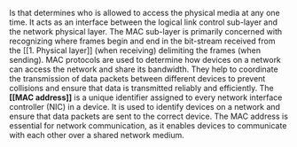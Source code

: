 Is that determines who is allowed to access the physical media at any one time. It acts as an interface between the logical link control sub-layer and the network physical layer. The MAC sub-layer is primarily concerned with recognizing where frames begin and end in the bit-stream received from the [[1. Physical layer]] (when receiving) delimiting the frames (when sending).
MAC protocols are used to determine how devices on a network can access the network and share its bandwidth. They help to coordinate the transmission of data packets between different devices to prevent collisions and ensure that data is transmitted reliably and efficiently.
The **[[MAC address]]** is a unique identifier assigned to every network interface controller (NIC) in a device. It is used to identify devices on a network and ensure that data packets are sent to the correct device. The MAC address is essential for network communication, as it enables devices to communicate with each other over a shared network medium.